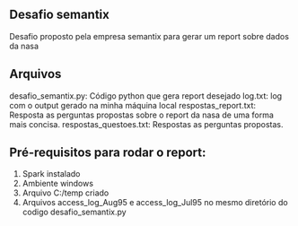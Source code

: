 Desafio semantix
----------------
Desafio proposto pela empresa semantix para gerar um report sobre dados da nasa

Arquivos
--------
desafio_semantix.py: Código python que gera report desejado
log.txt: log com o output gerado na minha máquina local
respostas_report.txt: Resposta as perguntas propostas sobre o report da nasa de uma forma mais concisa.
respostas_questoes.txt: Respostas as perguntas propostas.

Pré-requisitos para rodar o report:
----------------------------------
1) Spark instalado
2) Ambiente windows
3) Arquivo C:/temp criado
4) Arquivos access_log_Aug95 e access_log_Jul95 no mesmo diretório do codigo desafio_semantix.py
